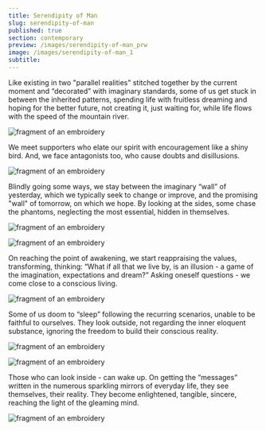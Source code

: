 ```yaml
---
title: Serendipity of Man
slug: serendipity-of-man
published: true
section: contemporary
preview: /images/serendipity-of-man_prw
image: /images/serendipity-of-man_1
subtitle:
---
```


Like existing in two "parallel realities" stitched together by the current moment and “decorated” with imaginary standards, some of us get stuck in between the inherited patterns, spending life with fruitless dreaming and hoping for the better future, not creating it, just waiting for, while life flows with the speed of the mountain river.

![fragment of an embroidery](/images/serendipity-of-man_2)

We meet supporters who elate our spirit with encouragement like a shiny bird. And, we face antagonists too, who cause doubts and disillusions.

![fragment of an embroidery](/images/serendipity-of-man_3)

Blindly going some ways, we stay between the imaginary “wall” of yesterday, which we typically seek to change or improve, and the promising "wall" of tomorrow, on which we hope. By looking at the sides, some chase the phantoms, neglecting the most essential, hidden in themselves.

![fragment of an embroidery](/images/serendipity-of-man_4)

![fragment of an embroidery](/images/serendipity-of-man_5)

On reaching the point of awakening, we start reappraising the values, transforming, thinking: “What if all that we live by, is an illusion - a game of the imagination, expectations and dream?” Asking oneself questions - we come close to a conscious living.

![fragment of an embroidery](/images/serendipity-of-man_6)

Some of us doom to “sleep” following the recurring scenarios, unable to be faithful to ourselves. They look outside, not regarding the inner eloquent substance, ignoring the freedom to build their conscious reality.

![fragment of an embroidery](/images/serendipity-of-man_7)

![fragment of an embroidery](/images/serendipity-of-man_8)

Those who can look inside - can wake up. On getting the “messages” written in the numerous sparkling mirrors of everyday life, they see themselves, their reality. They become enlightened, tangible, sincere, reaching the light of the gleaming mind.

![fragment of an embroidery](/images/serendipity-of-man_9)
